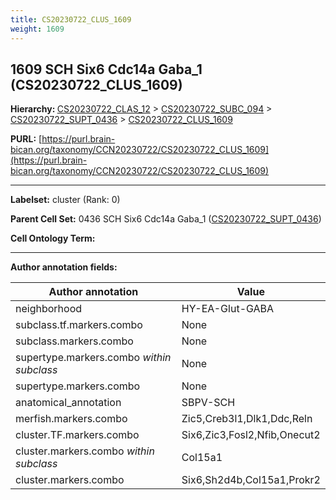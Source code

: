 ```yaml
---
title: CS20230722_CLUS_1609
weight: 1609
---
```

## 1609 SCH Six6 Cdc14a Gaba_1 (CS20230722_CLUS_1609)
<b>Hierarchy: </b>
[CS20230722_CLAS_12](../CS20230722_CLAS_12) >
[CS20230722_SUBC_094](../CS20230722_SUBC_094) >
[CS20230722_SUPT_0436](../CS20230722_SUPT_0436) >
[CS20230722_CLUS_1609](../CS20230722_CLUS_1609)

**PURL:** [https://purl.brain-bican.org/taxonomy/CCN20230722/CS20230722_CLUS_1609](https://purl.brain-bican.org/taxonomy/CCN20230722/CS20230722_CLUS_1609)

---


**Labelset:** cluster (Rank: 0)

**Parent Cell Set:** 0436 SCH Six6 Cdc14a Gaba_1 ([CS20230722_SUPT_0436](../CS20230722_SUPT_0436))



**Cell Ontology Term:** 

[MARKER GENES.]: #


---

[TRANSFERRED ANNOTATIONS.]: #


[AUTHOR ANNOTATION FIELDS.]: #


**Author annotation fields:**

| Author annotation | Value |
|-------------------|-------|
|neighborhood|HY-EA-Glut-GABA|
|subclass.tf.markers.combo|None|
|subclass.markers.combo|None|
|supertype.markers.combo _within subclass_|None|
|supertype.markers.combo|None|
|anatomical_annotation|SBPV-SCH|
|merfish.markers.combo|Zic5,Creb3l1,Dlk1,Ddc,Reln|
|cluster.TF.markers.combo|Six6,Zic3,Fosl2,Nfib,Onecut2|
|cluster.markers.combo _within subclass_|Col15a1|
|cluster.markers.combo|Six6,Sh2d4b,Col15a1,Prokr2|
